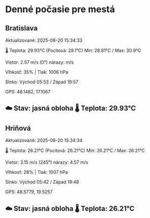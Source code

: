 ﻿# Denné počasie pre mestá

## Bratislava
Aktualizované: 2025-08-20 15:34:33

🌡️ Teplota: 29.93°C 
(Pocitová: 29.1°C)
Min: 28.81°C / Max: 30.9°C

Vietor: 2.57 m/s    (0°) 
nárazy:  m/s

Vlhkosť: 35% | Tlak: 1006 hPa

Slnko: Východ 05:53 / Západ 19:57

GPS: 48.1482, 17.1067

☁️ Stav: jasná obloha        🌡️ Teplota: 29.93°C
---

## Hriňová
Aktualizované: 2025-08-20 15:34:34

🌡️ Teplota: 26.21°C 
(Pocitová: 26.21°C)
Min: 26.21°C / Max: 26.21°C

Vietor: 3.15 m/s (245°)
nárazy: 4.57 m/s

Vlhkosť: 28% | Tlak: 1007 hPa

Slnko: Východ 05:42 / Západ 19:48

GPS: 48.5779, 19.5257

☁️ Stav: jasná obloha        🌡️ Teplota: 26.21°C
---
